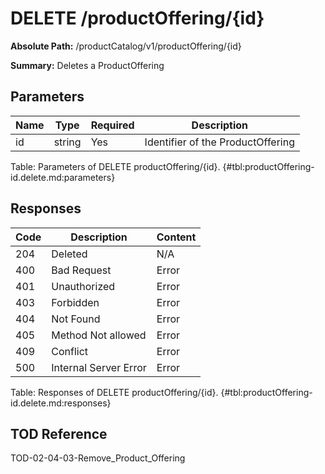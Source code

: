 <!--
    ATTENTION: This file was generated via gradle!
               Do NOT manually edit this file! Any such changes will be overwritten!
-->

# DELETE /productOffering/{id}

**Absolute Path:** /productCatalog/v1/productOffering/{id}

**Summary:** Deletes a ProductOffering

## Parameters

| Name | Type | Required | Description |
|------|------|----------|-------------|
| id | string | Yes | Identifier of the ProductOffering |

Table: Parameters of DELETE productOffering/{id}. {#tbl:productOffering-id.delete.md:parameters}

## Responses

| Code | Description | Content |
|------|-------------|---------|
| 204 | Deleted | N/A |
| 400 | Bad Request | Error |
| 401 | Unauthorized | Error |
| 403 | Forbidden | Error |
| 404 | Not Found | Error |
| 405 | Method Not allowed | Error |
| 409 | Conflict | Error |
| 500 | Internal Server Error | Error |

Table: Responses of DELETE productOffering/{id}. {#tbl:productOffering-id.delete.md:responses}

## TOD Reference

TOD-02-04-03-Remove_Product_Offering
